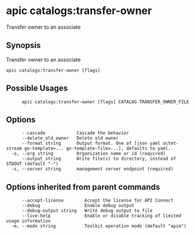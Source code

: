 # apic catalogs:transfer-owner

Transfer owner to an associate

## Synopsis

Transfer owner to an associate

```
apic catalogs:transfer-owner [flags]
```

## Possible Usages

```
      apic catalogs:transfer-owner [flags] CATALOG TRANSFER_OWNER_FILE
```

## Options

```
      --cascade            Cascade the behavior
      --delete_old_owner   Delete old owner
      --format string      Output format. One of [json yaml octet-stream go-template=... go-template-file=...], defaults to yaml.
  -o, --org string         Organization name or id (required)
      --output string      Write file(s) to directory, instead of STDOUT (default "-")
  -s, --server string      management server endpoint (required)
```

## Options inherited from parent commands

```
      --accept-license        Accept the license for API Connect
      --debug                 Enable debug output
      --debug-output string   Write debug output to file
      --live-help             Enable or disable tracking of limited usage information
  -m, --mode string           Toolkit operation mode (default "apim")
```
